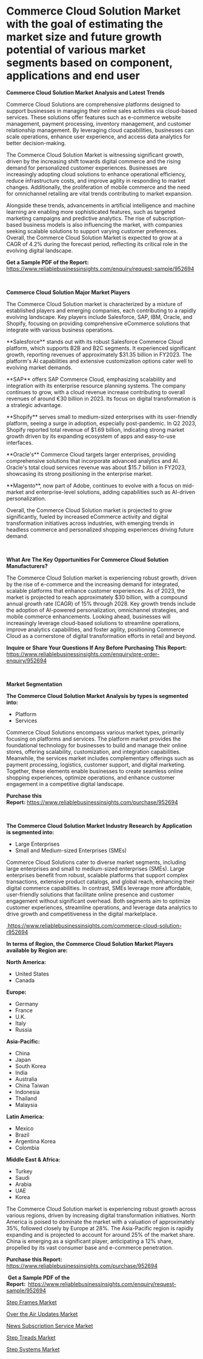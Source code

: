 <p><h1>Commerce Cloud Solution Market with the goal of estimating the market size and future growth potential of various market segments based on component, applications and end user</h1></p><p><strong>Commerce Cloud Solution Market Analysis and Latest Trends</strong></p>
<p><p>Commerce Cloud Solutions are comprehensive platforms designed to support businesses in managing their online sales activities via cloud-based services. These solutions offer features such as e-commerce website management, payment processing, inventory management, and customer relationship management. By leveraging cloud capabilities, businesses can scale operations, enhance user experience, and access data analytics for better decision-making.</p><p>The Commerce Cloud Solution Market is witnessing significant growth, driven by the increasing shift towards digital commerce and the rising demand for personalized customer experiences. Businesses are increasingly adopting cloud solutions to enhance operational efficiency, reduce infrastructure costs, and improve agility in responding to market changes. Additionally, the proliferation of mobile commerce and the need for omnichannel retailing are vital trends contributing to market expansion.</p><p>Alongside these trends, advancements in artificial intelligence and machine learning are enabling more sophisticated features, such as targeted marketing campaigns and predictive analytics. The rise of subscription-based business models is also influencing the market, with companies seeking scalable solutions to support varying customer preferences. Overall, the Commerce Cloud Solution Market is expected to grow at a CAGR of 4.2% during the forecast period, reflecting its critical role in the evolving digital landscape.</p></p>
<p><strong>Get a Sample PDF of the Report:&nbsp;</strong> <a href="https://www.reliablebusinessinsights.com/enquiry/request-sample/952694?utm_campaign=1877&utm_medium=2&utm_source=Github&utm_content=ia&utm_term=06032025&utm_id=commerce-cloud-solution">https://www.reliablebusinessinsights.com/enquiry/request-sample/952694</a></p>
<p>&nbsp;</p>
<p><strong>Commerce Cloud Solution Major Market Players</strong></p>
<p><p>The Commerce Cloud Solution market is characterized by a mixture of established players and emerging companies, each contributing to a rapidly evolving landscape. Key players include Salesforce, SAP, IBM, Oracle, and Shopify, focusing on providing comprehensive eCommerce solutions that integrate with various business operations.</p><p>**Salesforce** stands out with its robust Salesforce Commerce Cloud platform, which supports B2B and B2C segments. It experienced significant growth, reporting revenues of approximately $31.35 billion in FY2023. The platform's AI capabilities and extensive customization options cater well to evolving market demands.</p><p>**SAP** offers SAP Commerce Cloud, emphasizing scalability and integration with its enterprise resource planning systems. The company continues to grow, with a cloud revenue increase contributing to overall revenues of around €30 billion in 2023. Its focus on digital transformation is a strategic advantage.</p><p>**Shopify** serves small to medium-sized enterprises with its user-friendly platform, seeing a surge in adoption, especially post-pandemic. In Q2 2023, Shopify reported total revenue of $1.69 billion, indicating strong market growth driven by its expanding ecosystem of apps and easy-to-use interfaces.</p><p>**Oracle's** Commerce Cloud targets larger enterprises, providing comprehensive solutions that incorporate advanced analytics and AI. Oracle's total cloud services revenue was about $15.7 billion in FY2023, showcasing its strong positioning in the enterprise market.</p><p>**Magento**, now part of Adobe, continues to evolve with a focus on mid-market and enterprise-level solutions, adding capabilities such as AI-driven personalization.</p><p>Overall, the Commerce Cloud Solution market is projected to grow significantly, fueled by increased eCommerce activity and digital transformation initiatives across industries, with emerging trends in headless commerce and personalized shopping experiences driving future demand.</p></p>
<p>&nbsp;</p>
<p><strong>What Are The Key Opportunities For Commerce Cloud Solution Manufacturers?</strong></p>
<p><p>The Commerce Cloud Solution market is experiencing robust growth, driven by the rise of e-commerce and the increasing demand for integrated, scalable platforms that enhance customer experiences. As of 2023, the market is projected to reach approximately $30 billion, with a compound annual growth rate (CAGR) of 15% through 2028. Key growth trends include the adoption of AI-powered personalization, omnichannel strategies, and mobile commerce enhancements. Looking ahead, businesses will increasingly leverage cloud-based solutions to streamline operations, improve analytics capabilities, and foster agility, positioning Commerce Cloud as a cornerstone of digital transformation efforts in retail and beyond.</p></p>
<p><strong>Inquire or Share Your Questions If Any Before Purchasing This Report:</strong> <a href="https://www.reliablebusinessinsights.com/enquiry/pre-order-enquiry/952694?utm_campaign=1877&utm_medium=2&utm_source=Github&utm_content=ia&utm_term=06032025&utm_id=commerce-cloud-solution">https://www.reliablebusinessinsights.com/enquiry/pre-order-enquiry/952694</a></p>
<p>&nbsp;</p>
<p><strong>Market Segmentation</strong></p>
<p><strong>The Commerce Cloud Solution Market Analysis by types is segmented into:</strong></p>
<p><ul><li>Platform</li><li>Services</li></ul></p>
<p><p>Commerce Cloud Solutions encompass various market types, primarily focusing on platforms and services. The platform market provides the foundational technology for businesses to build and manage their online stores, offering scalability, customization, and integration capabilities. Meanwhile, the services market includes complementary offerings such as payment processing, logistics, customer support, and digital marketing. Together, these elements enable businesses to create seamless online shopping experiences, optimize operations, and enhance customer engagement in a competitive digital landscape.</p></p>
<p><strong>Purchase this Report:&nbsp;</strong><a href="https://www.reliablebusinessinsights.com/purchase/952694?utm_campaign=1877&utm_medium=2&utm_source=Github&utm_content=ia&utm_term=06032025&utm_id=commerce-cloud-solution">https://www.reliablebusinessinsights.com/purchase/952694</a></p>
<p>&nbsp;</p>
<p><strong>The Commerce Cloud Solution Market Industry Research by Application is segmented into:</strong></p>
<p><ul><li>Large Enterprises</li><li>Small and Medium-sized Enterprises (SMEs)</li></ul></p>
<p><p>Commerce Cloud Solutions cater to diverse market segments, including large enterprises and small to medium-sized enterprises (SMEs). Large enterprises benefit from robust, scalable platforms that support complex transactions, extensive product catalogs, and global reach, enhancing their digital commerce capabilities. In contrast, SMEs leverage more affordable, user-friendly solutions that facilitate online presence and customer engagement without significant overhead. Both segments aim to optimize customer experiences, streamline operations, and leverage data analytics to drive growth and competitiveness in the digital marketplace.</p></p>
<p><a href="https://www.reliablebusinessinsights.com/commerce-cloud-solution-r952694?utm_campaign=1877&utm_medium=2&utm_source=Github&utm_content=ia&utm_term=06032025&utm_id=commerce-cloud-solution">&nbsp;https://www.reliablebusinessinsights.com/commerce-cloud-solution-r952694</a></p>
<p><strong>In terms of Region, the Commerce Cloud Solution Market Players available by Region are:</strong></p>
<p>
    <p> <strong> North America: </strong>
        <ul>
            <li>United States</li>
            <li>Canada</li>
        </ul>
        </p> 
    <p> <strong> Europe: </strong>
        <ul>
            <li>Germany</li>
            <li>France</li>
            <li>U.K.</li>
            <li>Italy</li>
            <li>Russia</li>
        </ul>
        </p> 
    <p> <strong> Asia-Pacific: </strong>
        <ul>
            <li>China</li>
            <li>Japan</li>
            <li>South Korea</li>
            <li>India</li>
            <li>Australia</li>
            <li>China Taiwan</li>
            <li>Indonesia</li>
            <li>Thailand</li>
            <li>Malaysia</li>
        </ul>
        </p> 
    <p> <strong> Latin America: </strong>
        <ul>
            <li>Mexico</li>
            <li>Brazil</li>
            <li>Argentina Korea</li>
            <li>Colombia</li>
        </ul>
        </p> 
    <p> <strong> Middle East & Africa: </strong>
        <ul>
            <li>Turkey</li>
            <li>Saudi</li>
            <li>Arabia</li>
            <li>UAE</li>
            <li>Korea</li>
        </ul>
    </p>
    </p>
<p><p>The Commerce Cloud Solution market is experiencing robust growth across various regions, driven by increasing digital transformation initiatives. North America is poised to dominate the market with a valuation of approximately 35%, followed closely by Europe at 28%. The Asia-Pacific region is rapidly expanding and is projected to account for around 25% of the market share. China is emerging as a significant player, anticipating a 12% share, propelled by its vast consumer base and e-commerce penetration.</p></p>
<p><strong>Purchase this Report: </strong><a href="https://www.reliablebusinessinsights.com/purchase/952694?utm_campaign=1877&utm_medium=2&utm_source=Github&utm_content=ia&utm_term=06032025&utm_id=commerce-cloud-solution">https://www.reliablebusinessinsights.com/purchase/952694</a></p>
<p>&nbsp;<strong>Get a Sample PDF of the Report:&nbsp;&nbsp;</strong><a href="https://www.reliablebusinessinsights.com/enquiry/request-sample/952694?utm_campaign=1877&utm_medium=2&utm_source=Github&utm_content=ia&utm_term=06032025&utm_id=commerce-cloud-solution">https://www.reliablebusinessinsights.com/enquiry/request-sample/952694</a></p>
<p><strong></strong></p>
<p><p><a href="https://github.com/wymarnaiz/Market-Research-Report-List-1/blob/main/step-frames-market.md?utm_campaign=1877&utm_medium=2&utm_source=Github&utm_content=ia&utm_term=06032025&utm_id=commerce-cloud-solution">Step Frames Market</a></p><p><a href="https://github.com/blauetrelawz/Market-Research-Report-List-1/blob/main/over-the-air-updates-market.md?utm_campaign=1877&utm_medium=2&utm_source=Github&utm_content=ia&utm_term=06032025&utm_id=commerce-cloud-solution">Over the Air Updates Market</a></p><p><a href="https://github.com/ximensbisade/Market-Research-Report-List-1/blob/main/news-subscription-service-market.md?utm_campaign=1877&utm_medium=2&utm_source=Github&utm_content=ia&utm_term=06032025&utm_id=commerce-cloud-solution">News Subscription Service Market</a></p><p><a href="https://github.com/amagloeaad54/Market-Research-Report-List-1/blob/main/step-treads-market.md?utm_campaign=1877&utm_medium=2&utm_source=Github&utm_content=ia&utm_term=06032025&utm_id=commerce-cloud-solution">Step Treads Market</a></p><p><a href="https://github.com/porstgowinjq/Market-Research-Report-List-1/blob/main/step-systems-market.md?utm_campaign=1877&utm_medium=2&utm_source=Github&utm_content=ia&utm_term=06032025&utm_id=commerce-cloud-solution">Step Systems Market</a></p></p>